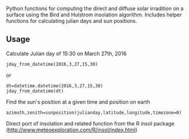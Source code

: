 Python functions for computing the direct and diffuse solar irradition on a surface using the Bird and Hulstrom
insolation algorithm.  Includes helper functions for calculating julian days and sun positions.

## Usage

Calculate Julian day of 15:30 on March 27th, 2016

    jday_from_datetime(2016,3,27,15,30)
or

    dt=datetime.datetime(2016,3,27,15,30)
    jday_from_datetime(dt)

Find the sun's position at a given time and position on earth

    azimuth,zenith=sunposition(julianday,latitude,longitude,timezone=0)



Direct port of insolation and related function from the R insol package
(http://www.meteoexploration.com/R/insol/index.html)
